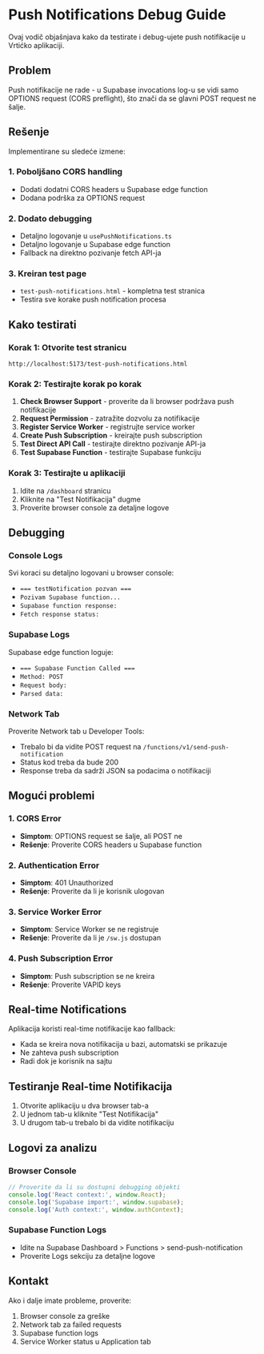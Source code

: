 # Push Notifications Debug Guide

Ovaj vodič objašnjava kako da testirate i debug-ujete push notifikacije u Vrtićko aplikaciji.

## Problem

Push notifikacije ne rade - u Supabase invocations log-u se vidi samo OPTIONS request (CORS preflight), što znači da se glavni POST request ne šalje.

## Rešenje

Implementirane su sledeće izmene:

### 1. Poboljšano CORS handling
- Dodati dodatni CORS headers u Supabase edge function
- Dodana podrška za OPTIONS request

### 2. Dodato debugging
- Detaljno logovanje u `usePushNotifications.ts`
- Detaljno logovanje u Supabase edge function
- Fallback na direktno pozivanje fetch API-ja

### 3. Kreiran test page
- `test-push-notifications.html` - kompletna test stranica
- Testira sve korake push notification procesa

## Kako testirati

### Korak 1: Otvorite test stranicu
```
http://localhost:5173/test-push-notifications.html
```

### Korak 2: Testirajte korak po korak
1. **Check Browser Support** - proverite da li browser podržava push notifikacije
2. **Request Permission** - zatražite dozvolu za notifikacije
3. **Register Service Worker** - registrujte service worker
4. **Create Push Subscription** - kreirajte push subscription
5. **Test Direct API Call** - testirajte direktno pozivanje API-ja
6. **Test Supabase Function** - testirajte Supabase funkciju

### Korak 3: Testirajte u aplikaciji
1. Idite na `/dashboard` stranicu
2. Kliknite na "Test Notifikacija" dugme
3. Proverite browser console za detaljne logove

## Debugging

### Console Logs
Svi koraci su detaljno logovani u browser console:
- `=== testNotification pozvan ===`
- `Pozivam Supabase function...`
- `Supabase function response:`
- `Fetch response status:`

### Supabase Logs
Supabase edge function loguje:
- `=== Supabase Function Called ===`
- `Method: POST`
- `Request body:`
- `Parsed data:`

### Network Tab
Proverite Network tab u Developer Tools:
- Trebalo bi da vidite POST request na `/functions/v1/send-push-notification`
- Status kod treba da bude 200
- Response treba da sadrži JSON sa podacima o notifikaciji

## Mogući problemi

### 1. CORS Error
- **Simptom**: OPTIONS request se šalje, ali POST ne
- **Rešenje**: Proverite CORS headers u Supabase function

### 2. Authentication Error
- **Simptom**: 401 Unauthorized
- **Rešenje**: Proverite da li je korisnik ulogovan

### 3. Service Worker Error
- **Simptom**: Service Worker se ne registruje
- **Rešenje**: Proverite da li je `/sw.js` dostupan

### 4. Push Subscription Error
- **Simptom**: Push subscription se ne kreira
- **Rešenje**: Proverite VAPID keys

## Real-time Notifications

Aplikacija koristi real-time notifikacije kao fallback:
- Kada se kreira nova notifikacija u bazi, automatski se prikazuje
- Ne zahteva push subscription
- Radi dok je korisnik na sajtu

## Testiranje Real-time Notifikacija

1. Otvorite aplikaciju u dva browser tab-a
2. U jednom tab-u kliknite "Test Notifikacija"
3. U drugom tab-u trebalo bi da vidite notifikaciju

## Logovi za analizu

### Browser Console
```javascript
// Proverite da li su dostupni debugging objekti
console.log('React context:', window.React);
console.log('Supabase import:', window.supabase);
console.log('Auth context:', window.authContext);
```

### Supabase Function Logs
- Idite na Supabase Dashboard > Functions > send-push-notification
- Proverite Logs sekciju za detaljne logove

## Kontakt

Ako i dalje imate probleme, proverite:
1. Browser console za greške
2. Network tab za failed requests
3. Supabase function logs
4. Service Worker status u Application tab

